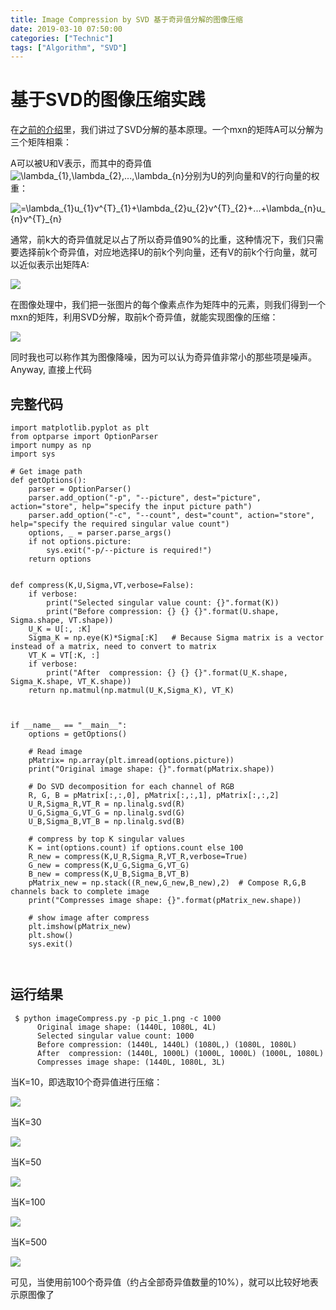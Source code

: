 ```yaml
---
title: Image Compression by SVD 基于奇异值分解的图像压缩
date: 2019-03-10 07:50:00
categories: ["Technic"]
tags: ["Algorithm", "SVD"]
---
```


# 基于SVD的图像压缩实践

在[之前的介绍](https://github.com/DorianZi/algorithm_explained/blob/master/matrix_SVD_decomposition.md)里，我们讲过了SVD分解的基本原理。一个mxn的矩阵A可以分解为三个矩阵相乘：

A可以被U和V表示，而其中的奇异值<img src="https://latex.codecogs.com/gif.latex?\lambda_{1},\lambda_{2},...,\lambda_{n}" title="\lambda_{1},\lambda_{2},...,\lambda_{n}"  style="display:inline;vertical-align:text-top;"/>分别为U的列向量和V的行向量的权重：

<img src="https://latex.codecogs.com/gif.latex?\underset{m\times&space;n}{A}=\lambda_{1}u_{1}v^{T}_{1}&plus;\lambda_{2}u_{2}v^{T}_{2}&plus;...&plus;\lambda_{n}u_{n}v^{T}_{n}" title="=\lambda_{1}u_{1}v^{T}_{1}+\lambda_{2}u_{2}v^{T}_{2}+...+\lambda_{n}u_{n}v^{T}_{n}"  style="display:inline;vertical-align:text-top;"/>

通常，前k大的奇异值就足以占了所以奇异值90%的比重，这种情况下，我们只需要选择前k个奇异值，对应地选择U的前k个列向量，还有V的前k个行向量，就可以近似表示出矩阵A:

<img src="https://latex.codecogs.com/gif.latex?\underset{m\times&space;n}{\tilde{A}}=\underset{m\times&space;k}{(u_{1},u_{2},...,u_{k})}&space;\underset{k\times&space;k}{\begin{bmatrix}&space;\lambda_{1}&&space;&&space;&&space;0&space;\\&space;&&space;\lambda_{2}&&space;&&space;\\&space;&&space;&&space;...&&space;\\&space;&&space;&&space;&&space;\lambda_{k}\end{bmatrix}}&space;\underset{k\times&space;n}{\begin{pmatrix}&space;v^{T}_{1}\\&space;v^{T}_{2}\\&space;...\\&space;v^{T}_{k}&space;\end{pmatrix}&space;}" style="display:inline;vertical-align:text-top;">

在图像处理中，我们把一张图片的每个像素点作为矩阵中的元素，则我们得到一个mxn的矩阵，利用SVD分解，取前k个奇异值，就能实现图像的压缩：

<img src="https://github.com/DorianZi/algorithm_explained/raw/master/res/svd_cut.png" style="display:inline;vertical-align:text-top;">

同时我也可以称作其为图像降噪，因为可以认为奇异值非常小的那些项是噪声。
Anyway, 直接上代码

## 完整代码
```
import matplotlib.pyplot as plt
from optparse import OptionParser
import numpy as np
import sys

# Get image path
def getOptions():
	parser = OptionParser()
	parser.add_option("-p", "--picture", dest="picture", action="store", help="specify the input picture path")
	parser.add_option("-c", "--count", dest="count", action="store", help="specify the required singular value count")
	options, _ = parser.parse_args()
	if not options.picture:
		sys.exit("-p/--picture is required!")
	return options


def compress(K,U,Sigma,VT,verbose=False):
	if verbose:
		print("Selected singular value count: {}".format(K))
		print("Before compression: {} {} {}".format(U.shape, Sigma.shape, VT.shape))
	U_K = U[:, :K]
	Sigma_K = np.eye(K)*Sigma[:K]   # Because Sigma matrix is a vector instead of a matrix, need to convert to matrix
	VT_K = VT[:K, :]
	if verbose:
		print("After  compression: {} {} {}".format(U_K.shape, Sigma_K.shape, VT_K.shape))
	return np.matmul(np.matmul(U_K,Sigma_K), VT_K)



if __name__ == "__main__":
	options = getOptions()

	# Read image
	pMatrix= np.array(plt.imread(options.picture))
	print("Original image shape: {}".format(pMatrix.shape))

	# Do SVD decomposition for each channel of RGB
	R, G, B = pMatrix[:,:,0], pMatrix[:,:,1], pMatrix[:,:,2]
	U_R,Sigma_R,VT_R = np.linalg.svd(R)
	U_G,Sigma_G,VT_G = np.linalg.svd(G)
	U_B,Sigma_B,VT_B = np.linalg.svd(B)

	# compress by top K singular values
	K = int(options.count) if options.count else 100
	R_new = compress(K,U_R,Sigma_R,VT_R,verbose=True)
	G_new = compress(K,U_G,Sigma_G,VT_G)
	B_new = compress(K,U_B,Sigma_B,VT_B)
	pMatrix_new = np.stack((R_new,G_new,B_new),2)  # Compose R,G,B channels back to complete image
	print("Compresses image shape: {}".format(pMatrix_new.shape))

	# show image after compress
	plt.imshow(pMatrix_new)
	plt.show()
	sys.exit()



```

## 运行结果
```
 $ python imageCompress.py -p pic_1.png -c 1000
      Original image shape: (1440L, 1080L, 4L)
      Selected singular value count: 1000
      Before compression: (1440L, 1440L) (1080L,) (1080L, 1080L)
      After  compression: (1440L, 1000L) (1000L, 1000L) (1000L, 1080L)
      Compresses image shape: (1440L, 1080L, 3L)
```
当K=10，即选取10个奇异值进行压缩：

<img src="https://github.com/DorianZi/algorithm_explained/blob/master/res/SVD_k_10.png?raw=true" style="display:inline;vertical-align:text-top;">

当K=30

<img src="https://github.com/DorianZi/algorithm_explained/blob/master/res/SVD_k_30.png?raw=true" style="display:inline;vertical-align:text-top;">

当K=50

<img src="https://github.com/DorianZi/algorithm_explained/blob/master/res/SVD_k_50.png?raw=true" style="display:inline;vertical-align:text-top;">

当K=100

<img src="https://github.com/DorianZi/algorithm_explained/blob/master/res/SVD_k_100.png?raw=true" style="display:inline;vertical-align:text-top;">

当K=500

<img src="https://github.com/DorianZi/algorithm_explained/blob/master/res/SVD_k_500.png?raw=true" style="display:inline;vertical-align:text-top;">

可见，当使用前100个奇异值（约占全部奇异值数量的10%），就可以比较好地表示原图像了
